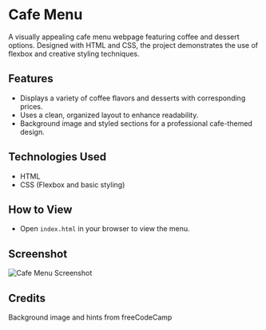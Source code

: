 # Cafe Menu

A visually appealing cafe menu webpage featuring coffee and dessert options. Designed with HTML and CSS, the project demonstrates the use of flexbox and creative styling techniques.

## Features
- Displays a variety of coffee flavors and desserts with corresponding prices.
- Uses a clean, organized layout to enhance readability.
- Background image and styled sections for a professional cafe-themed design.

## Technologies Used
- HTML
- CSS (Flexbox and basic styling)

## How to View
- Open `index.html` in your browser to view the menu.

## Screenshot
![Cafe Menu Screenshot](https://github.com/user-attachments/assets/a3e9ce25-313e-4e9f-bbe6-37917cc8e782)


## Credits
Background image and hints from freeCodeCamp

